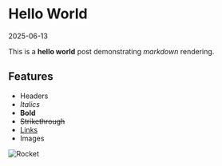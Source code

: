 # Hello World
2025-06-13

This is a **hello world** post demonstrating _markdown_ rendering.

## Features

- Headers
- *Italics*
- **Bold**
- ~~Strikethrough~~
- [Links](https://example.com)
- Images

![Rocket](/rocket.png) 